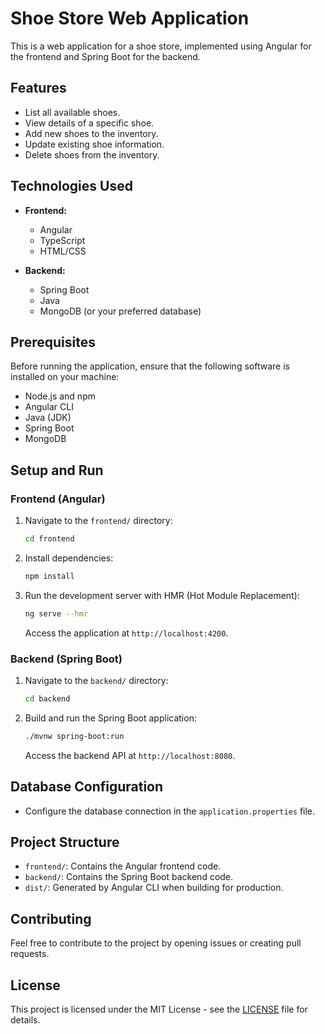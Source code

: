 # Shoe Store Web Application

This is a web application for a shoe store, implemented using Angular for the frontend and Spring Boot for the backend.

## Features

- List all available shoes.
- View details of a specific shoe.
- Add new shoes to the inventory.
- Update existing shoe information.
- Delete shoes from the inventory.

## Technologies Used

- **Frontend:**
  - Angular
  - TypeScript
  - HTML/CSS
    
- **Backend:**
  - Spring Boot
  - Java
  - MongoDB (or your preferred database)

## Prerequisites

Before running the application, ensure that the following software is installed on your machine:

- Node.js and npm
- Angular CLI
- Java (JDK)
- Spring Boot
- MongoDB 
## Setup and Run

### Frontend (Angular)

1. Navigate to the `frontend/` directory:

    ```bash
    cd frontend
    ```

2. Install dependencies:

    ```bash
    npm install
    ```

3. Run the development server with HMR (Hot Module Replacement):

    ```bash
    ng serve --hmr
    ```

   Access the application at `http://localhost:4200`.

### Backend (Spring Boot)

1. Navigate to the `backend/` directory:

    ```bash
    cd backend
    ```

2. Build and run the Spring Boot application:

    ```bash
    ./mvnw spring-boot:run
    ```

   Access the backend API at `http://localhost:8080`.

## Database Configuration

- Configure the database connection in the `application.properties` file.

## Project Structure

- `frontend/`: Contains the Angular frontend code.
- `backend/`: Contains the Spring Boot backend code.
- `dist/`: Generated by Angular CLI when building for production.

## Contributing

Feel free to contribute to the project by opening issues or creating pull requests.

## License

This project is licensed under the MIT License - see the [LICENSE](LICENSE) file for details.
